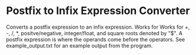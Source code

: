 # Postfix to Infix Expression Converter
Converts a postfix expression to an infix expression. Works for Works for +, -, /, *, positve/negative, integer/float, and square roots denoted by "$". A postfix expression is where the operands come before the operators. See example_output.txt for an example output from the program.
